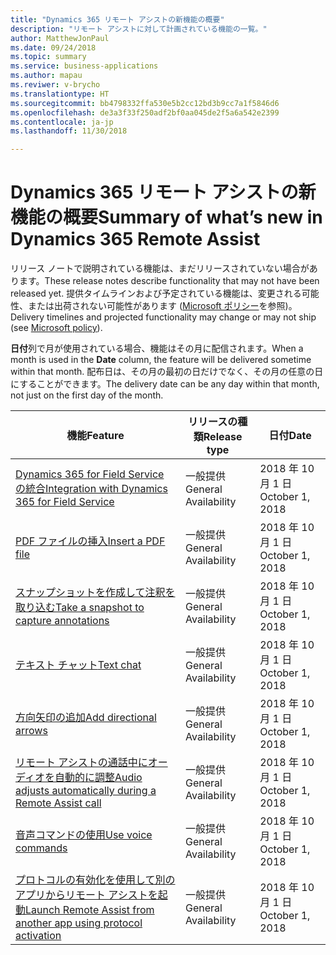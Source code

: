 ```yaml
---
title: "Dynamics 365 リモート アシストの新機能の概要"
description: "リモート アシストに対して計画されている機能の一覧。"
author: MatthewJonPaul
ms.date: 09/24/2018
ms.topic: summary
ms.service: business-applications
ms.author: mapau
ms.reviwer: v-brycho
ms.translationtype: HT
ms.sourcegitcommit: bb4798332ffa530e5b2cc12bd3b9cc7a1f5846d6
ms.openlocfilehash: de3a3f33f250adf2bf0aa045de2f5a6a542e2399
ms.contentlocale: ja-jp
ms.lasthandoff: 11/30/2018

---
```


# <a name="summary-of-whats-new-in-dynamics-365-remote-assist"></a><span data-ttu-id="c8597-103">Dynamics 365 リモート アシストの新機能の概要</span><span class="sxs-lookup"><span data-stu-id="c8597-103">Summary of what’s new in Dynamics 365 Remote Assist</span></span>

<span data-ttu-id="c8597-104">リリース ノートで説明されている機能は、まだリリースされていない場合があります。</span><span class="sxs-lookup"><span data-stu-id="c8597-104">These release notes describe functionality that may not have been released yet.</span></span> <span data-ttu-id="c8597-105">提供タイムラインおよび予定されている機能は、変更される可能性、または出荷されない可能性があります ([Microsoft ポリシー](https://go.microsoft.com/fwlink/p/?linkid=2007332)を参照)。</span><span class="sxs-lookup"><span data-stu-id="c8597-105">Delivery timelines and projected functionality may change or may not ship (see [Microsoft policy](https://go.microsoft.com/fwlink/p/?linkid=2007332)).</span></span>

<span data-ttu-id="c8597-106">**日付**列で月が使用されている場合、機能はその月に配信されます。</span><span class="sxs-lookup"><span data-stu-id="c8597-106">When a month is used in the **Date** column, the feature will be delivered sometime within that month.</span></span> <span data-ttu-id="c8597-107">配布日は、その月の最初の日だけでなく、その月の任意の日にすることができます。</span><span class="sxs-lookup"><span data-stu-id="c8597-107">The delivery date can be any day within that month, not just on the first day of the month.</span></span>


| <span data-ttu-id="c8597-108">**機能**</span><span class="sxs-lookup"><span data-stu-id="c8597-108">**Feature**</span></span>                                     | <span data-ttu-id="c8597-109">**リリースの種類**</span><span class="sxs-lookup"><span data-stu-id="c8597-109">**Release type**</span></span>     | <span data-ttu-id="c8597-110">**日付**</span><span class="sxs-lookup"><span data-stu-id="c8597-110">**Date**</span></span> |
|-------------------------------------------------|----------------------|--------------------------|
| [<span data-ttu-id="c8597-111">Dynamics 365 for Field Service の統合</span><span class="sxs-lookup"><span data-stu-id="c8597-111">Integration with Dynamics 365 for Field Service</span></span>](field-service-integration.md) | <span data-ttu-id="c8597-112">一般提供</span><span class="sxs-lookup"><span data-stu-id="c8597-112">General Availability</span></span> | <span data-ttu-id="c8597-113">2018 年 10 月 1 日</span><span class="sxs-lookup"><span data-stu-id="c8597-113">October 1, 2018</span></span>             |
| [<span data-ttu-id="c8597-114">PDF ファイルの挿入</span><span class="sxs-lookup"><span data-stu-id="c8597-114">Insert a PDF file</span></span>](insert-PDF-file.md)                               | <span data-ttu-id="c8597-115">一般提供</span><span class="sxs-lookup"><span data-stu-id="c8597-115">General Availability</span></span> | <span data-ttu-id="c8597-116">2018 年 10 月 1 日</span><span class="sxs-lookup"><span data-stu-id="c8597-116">October 1, 2018</span></span>             |
| [<span data-ttu-id="c8597-117">スナップショットを作成して注釈を取り込む</span><span class="sxs-lookup"><span data-stu-id="c8597-117">Take a snapshot to capture annotations</span></span>](snapshot.md)         | <span data-ttu-id="c8597-118">一般提供</span><span class="sxs-lookup"><span data-stu-id="c8597-118">General Availability</span></span> | <span data-ttu-id="c8597-119">2018 年 10 月 1 日</span><span class="sxs-lookup"><span data-stu-id="c8597-119">October 1, 2018</span></span>             |
| [<span data-ttu-id="c8597-120">テキスト チャット</span><span class="sxs-lookup"><span data-stu-id="c8597-120">Text chat</span></span>](text-chat.md)                                       | <span data-ttu-id="c8597-121">一般提供</span><span class="sxs-lookup"><span data-stu-id="c8597-121">General Availability</span></span> | <span data-ttu-id="c8597-122">2018 年 10 月 1 日</span><span class="sxs-lookup"><span data-stu-id="c8597-122">October 1, 2018</span></span>             |
| [<span data-ttu-id="c8597-123">方向矢印の追加</span><span class="sxs-lookup"><span data-stu-id="c8597-123">Add directional arrows</span></span>](add-directional-arrow.md)                              | <span data-ttu-id="c8597-124">一般提供</span><span class="sxs-lookup"><span data-stu-id="c8597-124">General Availability</span></span> | <span data-ttu-id="c8597-125">2018 年 10 月 1 日</span><span class="sxs-lookup"><span data-stu-id="c8597-125">October 1, 2018</span></span>             |
| [<span data-ttu-id="c8597-126">リモート アシストの通話中にオーディオを自動的に調整</span><span class="sxs-lookup"><span data-stu-id="c8597-126">Audio adjusts automatically during a Remote Assist call</span></span>](dynamic-audio.md)   | <span data-ttu-id="c8597-127">一般提供</span><span class="sxs-lookup"><span data-stu-id="c8597-127">General Availability</span></span> | <span data-ttu-id="c8597-128">2018 年 10 月 1 日</span><span class="sxs-lookup"><span data-stu-id="c8597-128">October 1, 2018</span></span>             |
| [<span data-ttu-id="c8597-129">音声コマンドの使用</span><span class="sxs-lookup"><span data-stu-id="c8597-129">Use voice commands</span></span>](voice-commands.md)                                  | <span data-ttu-id="c8597-130">一般提供</span><span class="sxs-lookup"><span data-stu-id="c8597-130">General Availability</span></span> | <span data-ttu-id="c8597-131">2018 年 10 月 1 日</span><span class="sxs-lookup"><span data-stu-id="c8597-131">October 1, 2018</span></span>             |
| [<span data-ttu-id="c8597-132">プロトコルの有効化を使用して別のアプリからリモート アシストを起動</span><span class="sxs-lookup"><span data-stu-id="c8597-132">Launch Remote Assist from another app using protocol activation</span></span>](protocol-activation.md)  |  <span data-ttu-id="c8597-133">一般提供</span><span class="sxs-lookup"><span data-stu-id="c8597-133">General Availability</span></span>  | <span data-ttu-id="c8597-134">2018 年 10 月 1 日</span><span class="sxs-lookup"><span data-stu-id="c8597-134">October 1, 2018</span></span>    


